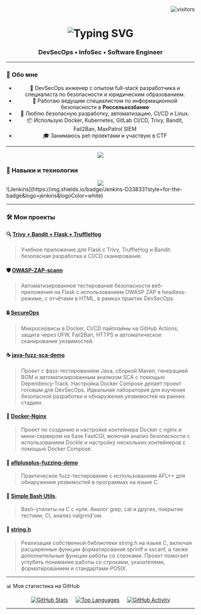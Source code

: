 <!-- Счётчик посещений -->
<p align="right">
  <img src="https://visitor-badge.laobi.icu/badge?page_id=z4ng1ew.z4ng1ew" alt="visitors"/>
</p>

<!-- Заголовок -->
<h1 align="center">
  <img src="https://readme-typing-svg.herokuapp.com/?font=Fira+Code&size=30&pause=1000&center=true&vCenter=true&width=500&lines=Hello!+👋;DevSecOps+Engineer;Info+Security+Engineer" alt="Typing SVG" />
</h1>

<h3 align="center">DevSecOps • InfoSec • Software Engineer</h3>

---

### 🚀 Обо мне

<div align="center">

+ 🎯 DevSecOps инженер с опытом full-stack разработчика и специалиста по безопасности и юридическим образованием.
+ 💼 Работаю ведущим специалистом по информационной безопасности в **Россельхозбанке**  
+ 🔐 Люблю безопасную разработку, автоматизацию, CI/CD и Linux.  
+ 📦 Использую Docker, Kubernetes, GitLab CI/CD, Trivy, Bandit, Fail2Ban, MaxPatrol SIEM  
+ 🎓 Занимаюсь pet-проектами и участвую в CTF
</div>

---
<div align="center"> 
  <a href="https://www.linkedin.com/in/%D0%BA-%D0%BF-85670b365/" target="_blank">
    <img src="https://img.shields.io/badge/LinkedIn-0077B5?style=for-the-badge&logo=linkedin&logoColor=white" />
  </a>
</div>


### 🧰 Навыки и технологии

<div align="center">
  <img src="https://skillicons.dev/icons?i=docker,kubernetes,linux,gitlab,github,react,nodejs,js,ts,c,python,java,kotlin,postgres,mysql,bash,nginx" /> 
</div>
![Jenkins](https://img.shields.io/badge/Jenkins-D33833?style=for-the-badge&logo=jenkins&logoColor=white)

---

### 🛠️ Мои проекты

#### 🔍 [Trivy + Bandit + Flask + TruffleHog](https://github.com/z4ng1ew/Trivy-Flask-App-With-Bandit-TruffleHog)
> Учебное приложение для Flask с Trivy, TruffleHog и Bandit: безопасная разработка и CI/CD сканирование.

#### 🛡️ [OWASP-ZAP-scann](https://github.com/z4ng1ew/OWASP-ZAP-scann) 
> Автоматизированное тестирование безопасности веб-приложения на Flask с использованием OWASP ZAP в headless-режиме, с отчётами в HTML, в рамках практик DevSecOps.

#### 🔒 [SecureOps](https://github.com/z4ng1ew/SecureOps)
> Микросервисы в Docker, CI/CD пайплайны на GitHub Actions, защита через UFW, Fail2Ban, HTTPS и автоматическое сканирование уязвимостей.

#### ☕ [java-fuzz-sca-demo](https://github.com/z4ng1ew/java-fuzz-sca-demo)
> Проект с фазз-тестированием Java, сборкой Maven, генерацией BOM и автоматизированным анализом SCA с помощью Dependency-Track. Настройка Docker Compose делает проект готовым для DevSecOps. Идеальная лаборатория для изучения безопасной разработки и обнаружения уязвимостей на ранних стадиях.

#### 🐳 [Docker-Nginx](https://github.com/z4ng1ew/Docker-Nginx)
> Проект по созданию и настройке контейнера Docker с nginx и мини-сервером на базе FastCGI, включая анализ безопасности с использованием Dockle и настройку нескольких контейнеров с помощью Docker Compose.

#### 🐞 [aflplusplus-fuzzing-demo](https://github.com/z4ng1ew/aflplusplus-fuzzing-demo)
> Практическое fuzz-тестирование с использованием AFL++ для обнаружения уязвимостей в программах на языке C.

#### 🐚 [Simple Bash Utils](https://github.com/z4ng1ew/Utilits_Cat_Grep_2.0).
> Bash-утилиты на C с нуля. Аналог grep, cat и других, покрытие тестами, CI, анализ valgrind'ом.

#### 🔣 [string.h](https://github.com/z4ng1ew/Final_vers_str)
> Реализация собственной библиотеки string.h на языке C, включая расширенные функции форматирования sprintf и sscanf, а также дополнительные функции работы со строками. Проект помогает углубить понимание работы со строками, указателями, форматированием и стандартами POSIX.

---



📊 Моя статистика на GitHub 
<div align="center" style="display: flex; flex-wrap: wrap; gap: 20px; justify-content: center;">  

  <!-- GitHub Stats -->  
  <a href=" https://github.com/z4ng1ew ">  
    <img src="https://github-readme-stats.vercel.app/api?username=z4ng1ew&theme=dracula&show_icons=true" alt="GitHub Stats"/>  
  </a>  

  <!-- Top Languages -->  
  <a href=" https://github.com/z4ng1ew ">  
    <img src="https://github-readme-stats.vercel.app/api/top-langs/?username=z4ng1ew&theme=dracula&layout=compact&hide=html,shell&langs_count=8" alt="Top Languages"/>  
  </a>  

  <!-- Activity Calendar -->  
  <a href=" https://github.com/z4ng1ew ">  
    <img src="https://github-readme-activity-graph.vercel.app/graph?username=z4ng1ew&theme=dracula&hide_border=true" alt="GitHub Activity"/>  
  </a>  






























  

</div>  



---
